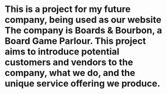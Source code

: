 # This is a project for my future company, being used as our website The company is Boards & Bourbon, a Board Game Parlour. This project aims to introduce potential customers and vendors to the company, what we do, and the unique service offering we produce. 
